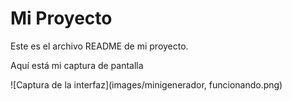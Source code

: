 # Mi Proyecto

Este es el archivo README de mi proyecto.

Aquí está mi captura de pantalla 

![Captura de la interfaz](images/minigenerador, funcionando.png)

